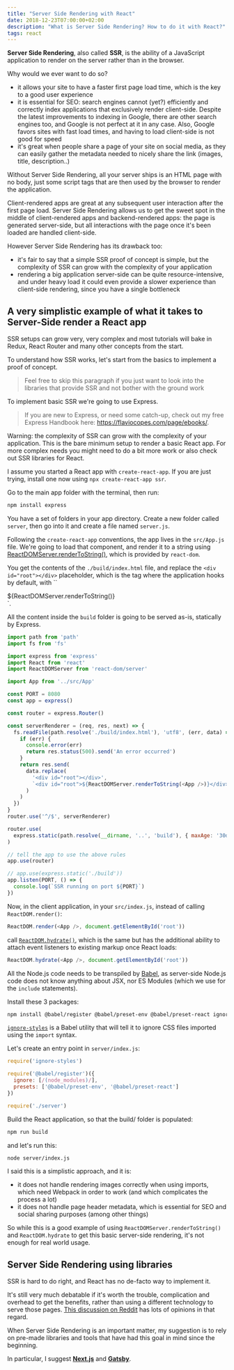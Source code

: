 ```yaml
---
title: "Server Side Rendering with React"
date: 2018-12-23T07:00:00+02:00
description: "What is Server Side Rendering? How to do it with React?"
tags: react
---
```


**Server Side Rendering**, also called **SSR**, is the ability of a JavaScript application to render on the server rather than in the browser.

Why would we ever want to do so?

- it allows your site to have a faster first page load time, which is the key to a good user experience
- it is essential for SEO: search engines cannot (yet?) efficiently and correctly index applications that exclusively render client-side. Despite the latest improvements to indexing in Google, there are other search engines too, and Google is not perfect at it in any case. Also, Google favors sites with fast load times, and having to load client-side is not good for speed
- it's great when people share a page of your site on social media, as they can easily gather the metadata needed to nicely share the link (images, title, description..)

Without Server Side Rendering, all your server ships is an HTML page with no body, just some script tags that are then used by the browser to render the application.

Client-rendered apps are great at any subsequent user interaction after the first page load. Server Side Rendering allows us to get the sweet spot in the middle of client-rendered apps and backend-rendered apps: the page is generated server-side, but all interactions with the page once it's been loaded are handled client-side.

However Server Side Rendering has its drawback too:

- it's fair to say that a simple SSR proof of concept is simple, but the complexity of SSR can grow with the complexity of your application
- rendering a big application server-side can be quite resource-intensive, and under heavy load it could even provide a slower experience than client-side rendering, since you have a single bottleneck

## A very simplistic example of what it takes to Server-Side render a React app

SSR setups can grow very, very complex and most tutorials will bake in Redux, React Router and many other concepts from the start.

To understand how SSR works, let's start from the basics to implement a proof of concept.

> Feel free to skip this paragraph if you just want to look into the libraries that provide SSR and not bother with the ground work

To implement basic SSR we're going to use Express.

> If you are new to Express, or need some catch-up, check out my free Express Handbook here: <https://flaviocopes.com/page/ebooks/>.

Warning: the complexity of SSR can grow with the complexity of your application. This is the bare minimum setup to render a basic React app. For more complex needs you might need to do a bit more work or also check out SSR libraries for React.

I assume you started a React app with `create-react-app`. If you are just trying, install one now using `npx create-react-app ssr`.

Go to the main app folder with the terminal, then run:

```bash
npm install express
```

You have a set of folders in your app directory. Create a new folder called `server`, then go into it and create a file named `server.js`.

Following the `create-react-app` conventions, the app lives in the `src/App.js` file. We're going to load that component, and render it to a string using [ReactDOMServer.renderToString()](https://reactjs.org/docs/react-dom-server.html), which is provided by `react-dom`.

You get the contents of the `./build/index.html` file, and replace the `<div id="root"></div>` placeholder, which is the tag where the application hooks by default, with ``<div id="root">\${ReactDOMServer.renderToString(<App />)}</div>`.

All the content inside the `build` folder is going to be served as-is, statically by Express.

```js
import path from 'path'
import fs from 'fs'

import express from 'express'
import React from 'react'
import ReactDOMServer from 'react-dom/server'

import App from '../src/App'

const PORT = 8080
const app = express()

const router = express.Router()

const serverRenderer = (req, res, next) => {
  fs.readFile(path.resolve('./build/index.html'), 'utf8', (err, data) => {
    if (err) {
      console.error(err)
      return res.status(500).send('An error occurred')
    }
    return res.send(
      data.replace(
        '<div id="root"></div>',
        `<div id="root">${ReactDOMServer.renderToString(<App />)}</div>`
      )
    )
  })
}
router.use('^/$', serverRenderer)

router.use(
  express.static(path.resolve(__dirname, '..', 'build'), { maxAge: '30d' })
)

// tell the app to use the above rules
app.use(router)

// app.use(express.static('./build'))
app.listen(PORT, () => {
  console.log(`SSR running on port ${PORT}`)
})
```

Now, in the client application, in your `src/index.js`, instead of calling `ReactDOM.render()`:

```js
ReactDOM.render(<App />, document.getElementById('root'))
```

call [`ReactDOM.hydrate()`](https://reactjs.org/docs/react-dom.html#hydrate), which is the same but has the additional ability to attach event listeners to existing markup once React loads:

```js
ReactDOM.hydrate(<App />, document.getElementById('root'))
```

All the Node.js code needs to be transpiled by [Babel](https://flaviocopes.com/babel/), as server-side Node.js code does not know anything about JSX, nor ES Modules (which we use for the `include` statements).

Install these 3 packages:

```bash
npm install @babel/register @babel/preset-env @babel/preset-react ignore-styles
```

[`ignore-styles`](https://www.npmjs.com/package/ignore-styles) is a Babel utility that will tell it to ignore CSS files imported using the `import` syntax.

Let's create an entry point in `server/index.js`:

```js
require('ignore-styles')

require('@babel/register')({
  ignore: [/(node_modules)/],
  presets: ['@babel/preset-env', '@babel/preset-react']
})

require('./server')
```

Build the React application, so that the build/ folder is populated:

```bash
npm run build
```

and let's run this:

```bash
node server/index.js
```

I said this is a simplistic approach, and it is:

- it does not handle rendering images correctly when using imports, which need Webpack in order to work (and which complicates the process a lot)
- it does not handle page header metadata, which is essential for SEO and social sharing purposes (among other things)

So while this is a good example of using `ReactDOMServer.renderToString()` and `ReactDOM.hydrate` to get this basic server-side rendering, it's not enough for real world usage.

## Server Side Rendering using libraries

SSR is hard to do right, and React has no de-facto way to implement it.

It's still very much debatable if it's worth the trouble, complication and overhead to get the benefits, rather than using a different technology to serve those pages. [This discussion on Reddit](https://www.reddit.com/r/reactjs/comments/7o6oj6/serverside_rendering_not_worth_it/) has lots of opinions in that regard.

When Server Side Rendering is an important matter, my suggestion is to rely on pre-made libraries and tools that have had this goal in mind since the beginning.

In particular, I suggest [**Next.js**](/nextjs/) and [**Gatsby**](/gatsby/).

